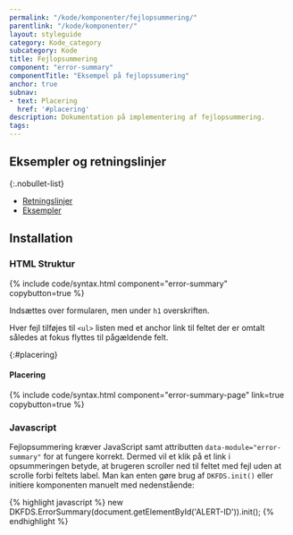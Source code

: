```yaml
---
permalink: "/kode/komponenter/fejlopsummering/"
parentlink: "/kode/komponenter/"
layout: styleguide
category: Kode_category
subcategory: Kode
title: Fejlopsummering
component: "error-summary"
componentTitle: "Eksempel på fejlopssumering"
anchor: true
subnav:
- text: Placering
  href: '#placering'
description: Dokumentation på implementering af fejlopsummering.
tags:
---
```


## Eksempler og retningslinjer

{:.nobullet-list}
- <a href="/komponenter/fejlopsummering/#retningslinjer">Retningslinjer</a>
- <a href="/komponenter/fejlopsummering/">Eksempler</a>

## Installation

### HTML Struktur

{% include code/syntax.html component="error-summary" copybutton=true %}

Indsættes over formularen, men under `h1` overskriften.

Hver fejl tilføjes til `<ul>` listen med et anchor link til feltet der er omtalt således at fokus flyttes til pågældende felt.

{:#placering}
#### Placering

{% include code/syntax.html component="error-summary-page" link=true copybutton=true %}


### Javascript
Fejlopsummering kræver JavaScript samt attributten `data-module="error-summary"` for at fungere korrekt. Dermed vil et klik på et link i opsummeringen betyde, at brugeren scroller ned til feltet med fejl uden at scrolle forbi feltets label. Man kan enten gøre brug af `DKFDS.init()` eller initiere komponenten manuelt med nedenstående:

{% highlight javascript %}
new DKFDS.ErrorSummary(document.getElementById('ALERT-ID')).init();
{% endhighlight %}